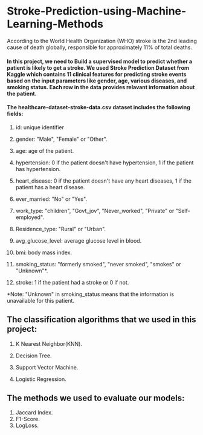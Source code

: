 # Stroke-Prediction-using-Machine-Learning-Methods

According to the World Health Organization (WHO) stroke is the 2nd leading cause of death globally, responsible for approximately 11% of total deaths.

#### In this project, we need to Build a supervised model to predict whether a patient is likely to get a stroke. We used Stroke Prediction Dataset from Kaggle which contains 11 clinical features for predicting stroke events based on the input parameters like gender, age, various diseases, and smoking status. Each row in the data provides relavant information about the patient.

#### The healthcare-dataset-stroke-data.csv dataset includes the following fields:

1. id: unique identifier

2. gender: "Male", "Female" or "Other".

3. age: age of the patient.

4. hypertension: 0 if the patient doesn't have hypertension, 1 if the patient has hypertension.

5. heart_disease: 0 if the patient doesn't have any heart diseases, 1 if the patient has a heart disease.

6. ever_married: "No" or "Yes".

7. work_type: "children", "Govt_jov", "Never_worked", "Private" or "Self-employed".

8. Residence_type: "Rural" or "Urban".

9. avg_glucose_level: average glucose level in blood.

10. bmi: body mass index.

11. smoking_status: "formerly smoked", "never smoked", "smokes" or "Unknown"*.

12. stroke: 1 if the patient had a stroke or 0 if not.

*Note: "Unknown" in smoking_status means that the information is unavailable for this patient.

## The classification algorithms that we used in this project:

1. K Nearest Neighbor(KNN).

2. Decision Tree.

3. Support Vector Machine.

4. Logistic Regression.

## The methods we used to evaluate our models:

1. Jaccard Index.
2. F1-Score.
3. LogLoss.
